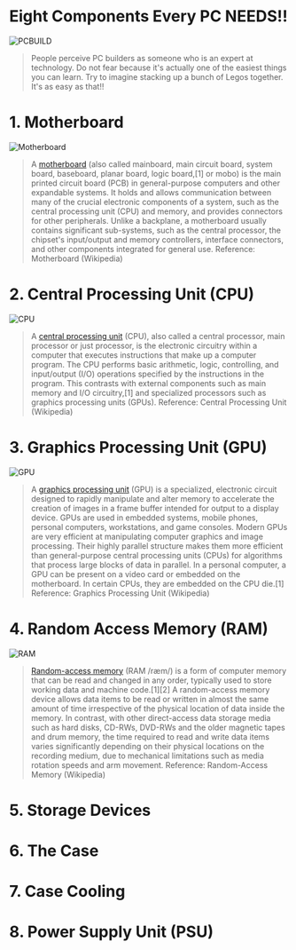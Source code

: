 # Eight Components Every PC NEEDS!!

![PCBUILD](https://images.unsplash.com/photo-1555680202-c86f0e12f086?ixid=MXwxMjA3fDB8MHxwaG90by1wYWdlfHx8fGVufDB8fHw%3D&ixlib=rb-1.2.1&auto=format&fit=crop&w=1350&q=80)

> People perceive PC builders as someone who is an expert at technology. Do not fear because it's actually one of the easiest things you can learn. Try to imagine stacking up a bunch of Legos together. It's as easy as that!!



# 1. Motherboard
![Motherboard](https://www.gamersnexus.net/images/media/2013/hardware/asus-maximus-vi.png)
> A [motherboard](https://en.wikipedia.org/wiki/Motherboard) (also called mainboard, main circuit board, system board, baseboard, planar board, logic board,[1] or mobo) is the main printed circuit board (PCB) in general-purpose computers and other expandable systems. It holds and allows communication between many of the crucial electronic components of a system, such as the central processing unit (CPU) and memory, and provides connectors for other peripherals. Unlike a backplane, a motherboard usually contains significant sub-systems, such as the central processor, the chipset's input/output and memory controllers, interface connectors, and other components integrated for general use.
Reference: Motherboard (Wikipedia)

# 2. Central Processing Unit (CPU)
![CPU](https://images.unsplash.com/photo-1591799264318-7e6ef8ddb7ea?ixid=MXwxMjA3fDB8MHxwaG90by1wYWdlfHx8fGVufDB8fHw%3D&ixlib=rb-1.2.1&auto=format&fit=crop&w=967&q=80)
> A [central processing unit](https://en.wikipedia.org/wiki/Central_processing_unit) (CPU), also called a central processor, main processor or just processor, is the electronic circuitry within a computer that executes instructions that make up a computer program. The CPU performs basic arithmetic, logic, controlling, and input/output (I/O) operations specified by the instructions in the program. This contrasts with external components such as main memory and I/O circuitry,[1] and specialized processors such as graphics processing units (GPUs).
Reference: Central Processing Unit (Wikipedia)

# 3. Graphics Processing Unit (GPU)
![GPU](https://images.unsplash.com/photo-1591488320449-011701bb6704?ixid=MXwxMjA3fDB8MHxwaG90by1wYWdlfHx8fGVufDB8fHw%3D&ixlib=rb-1.2.1&auto=format&fit=crop&w=1050&q=80)
> A [graphics processing unit](https://en.wikipedia.org/wiki/Graphics_processing_unit) (GPU) is a specialized, electronic circuit designed to rapidly manipulate and alter memory to accelerate the creation of images in a frame buffer intended for output to a display device. GPUs are used in embedded systems, mobile phones, personal computers, workstations, and game consoles. Modern GPUs are very efficient at manipulating computer graphics and image processing. Their highly parallel structure makes them more efficient than general-purpose central processing units (CPUs) for algorithms that process large blocks of data in parallel. In a personal computer, a GPU can be present on a video card or embedded on the motherboard. In certain CPUs, they are embedded on the CPU die.[1]
Reference: Graphics Processing Unit (Wikipedia)

# 4. Random Access Memory (RAM)
![RAM](https://images.unsplash.com/photo-1562976540-1502c2145186?ixid=MXwxMjA3fDB8MHxwaG90by1wYWdlfHx8fGVufDB8fHw%3D&ixlib=rb-1.2.1&auto=format&fit=crop&w=1189&q=80)
> [Random-access memory](https://en.wikipedia.org/wiki/Random-access_memory) (RAM /ræm/) is a form of computer memory that can be read and changed in any order, typically used to store working data and machine code.[1][2] A random-access memory device allows data items to be read or written in almost the same amount of time irrespective of the physical location of data inside the memory. In contrast, with other direct-access data storage media such as hard disks, CD-RWs, DVD-RWs and the older magnetic tapes and drum memory, the time required to read and write data items varies significantly depending on their physical locations on the recording medium, due to mechanical limitations such as media rotation speeds and arm movement.
Reference: Random-Access Memory (Wikipedia)

# 5. Storage Devices



# 6. The Case


# 7. Case Cooling


# 8. Power Supply Unit (PSU)

